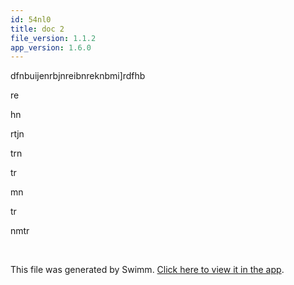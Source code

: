 ```yaml
---
id: 54nl0
title: doc 2
file_version: 1.1.2
app_version: 1.6.0
---
```


dfnbuijenrbjnreibnreknbmi\]rdfhb

re

hn

rtjn

trn

tr

mn

tr

nmtr

<br/>

This file was generated by Swimm. [Click here to view it in the app](https://swimm-web-app.web.app/repos/Z2l0aHViJTNBJTNBTm9hUmVwbyUzQSUzQU5vYW96ZXI=/docs/54nl0).
